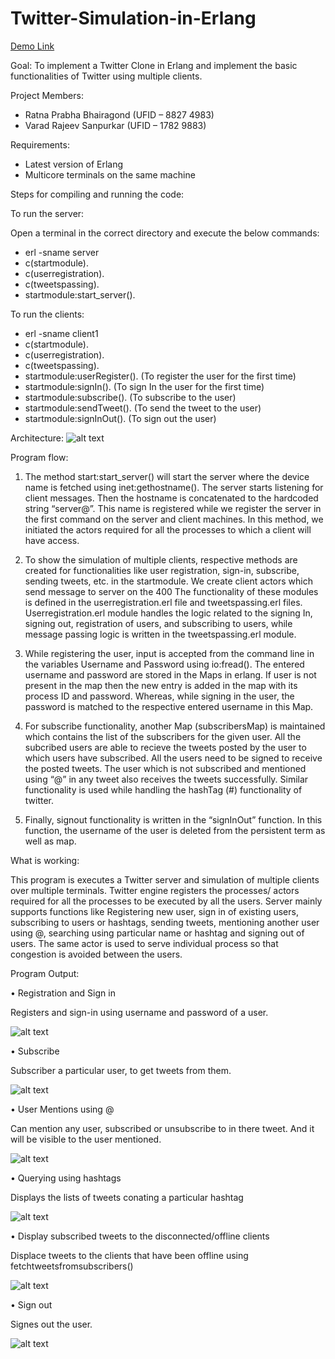 # Twitter-Simulation-in-Erlang

[Demo Link](https://www.youtube.com/watch?v=9AbRnDgBzoM)

Goal:
To implement a Twitter Clone in Erlang and implement the basic functionalities of Twitter
using multiple clients.

Project Members:
- Ratna Prabha Bhairagond (UFID – 8827 4983)
- Varad Rajeev Sanpurkar (UFID – 1782 9883)

Requirements:
- Latest version of Erlang
- Multicore terminals on the same machine

Steps for compiling and running the code:

To run the server:

Open a terminal in the correct directory and execute the below commands:

- erl -sname server
- c(startmodule).
- c(userregistration).
- c(tweetspassing).
- startmodule:start_server().

To run the clients:
- erl -sname client1
- c(startmodule).
- c(userregistration).
- c(tweetspassing).
- startmodule:userRegister(). (To register the user for the first time)
- startmodule:signIn(). (To sign In the user for the first time)
- startmodule:subscribe(). (To subscribe to the user)
- startmodule:sendTweet(). (To send the tweet to the user)
- startmodule:signInOut(). (To sign out the user)

Architecture:
![alt text](https://github.com/RatnaPB/Twitter-Simulation-in-Erlang/blob/main/images/Architecture.png?raw=true)

Program flow:

1. The method start:start_server() will start the server where the device name is
fetched using inet:gethostname(). The server starts listening for
client messages. Then the hostname is concatenated to the hardcoded string
“server@”. This name is registered while we register the server in the first
command on the server and client machines. In this method, we initiated the
actors required for all the processes to which a client will have access.

2. To show the simulation of multiple clients, respective methods are created for
functionalities like user registration, sign-in, subscribe, sending tweets, etc. in the
startmodule. We create client actors which send message to server on the 400
The functionality of these modules is defined in the userregistration.erl file and
tweetspassing.erl files. Userregistration.erl module handles the logic related to
the signing In, signing out, registration of users, and subscribing to users, while
message passing logic is written in the tweetspassing.erl module.

3. While registering the user, input is accepted from the command line in the
variables Username and Password using io:fread(). The entered username and
password are stored in the Maps in erlang. If user is not present in the map then
the new entry is added in the map with its process ID and password. Whereas,
while signing in the user, the password is matched to the respective entered
username in this Map.

4. For subscribe functionality, another Map (subscribersMap) is maintained which
contains the list of the subscribers for the given user. All the subcribed users are
able to recieve the tweets posted by the user to which users have subscribed. All
the users need to be signed to receive the posted tweets. The user which is not
subscribed and mentioned using “@” in any tweet also receives the tweets
successfully. Similar functionality is used while handling the hashTag (#)
functionality of twitter.

5. Finally, signout functionality is written in the “signInOut” function. In this function,
the username of the user is deleted from the persistent term as well as map.

What is working:

This program is executes a Twitter server and simulation of multiple clients over multiple
terminals. Twitter engine registers the processes/ actors required for all the processes
to be executed by all the users. Server mainly supports functions like Registering new
user, sign in of existing users, subscribing to users or hashtags, sending tweets,
mentioning another user using @, searching using particular name or hashtag
and signing out of users. The same actor is used to serve individual process so that
congestion is avoided between the users.


Program Output:


• Registration and Sign in

Registers and sign-in using username and password of a user.

![alt text](https://github.com/RatnaPB/Twitter-Simulation-in-Erlang/blob/main/images/Registration%20and%20Sign%20in.png?raw=true)


• Subscribe

Subscriber a particular user, to get tweets from them.

![alt text](https://github.com/RatnaPB/Twitter-Simulation-in-Erlang/blob/main/images/Registration%20and%20Sign%20in.png?raw=true)


• User Mentions using @

Can mention any user, subscribed or unsubscribe to in there tweet. And it will be visible to the user mentioned.

![alt text](https://github.com/RatnaPB/Twitter-Simulation-in-Erlang/blob/main/images/Subscribe.png?raw=true)


• Querying using hashtags

Displays the lists of tweets conating a particular hashtag

![alt text](https://github.com/RatnaPB/Twitter-Simulation-in-Erlang/blob/main/images/Query%20hashtag.png?raw=true)


• Display subscribed tweets to the disconnected/offline clients

Displace tweets to the clients that have been offline using fetchtweetsfromsubscribers()

![alt text](https://github.com/RatnaPB/Twitter-Simulation-in-Erlang/blob/main/images/Offline%20Clients.png?raw=true)


• Sign out

Signes out the user.

![alt text](https://github.com/RatnaPB/Twitter-Simulation-in-Erlang/blob/main/images/Sign%20out.png?raw=true)
